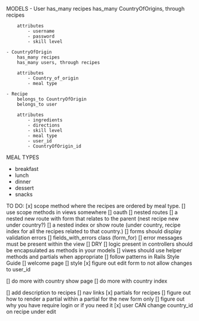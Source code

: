 MODELS
    - User
        has_many recipes
        has_many CountryOfOrigins, through recipes

        attributes
            - username
            - password
            - skill level

    - CountryOfOrigin
        has_many recipes
        has_many users, through recipes

        attributes
            - Country_of_origin
            - meal type

    - Recipe
        belongs_to CountryOfOrigin
        belongs_to user

        attributes
            - ingredients
            - directions
            - skill level
            - meal type
            - user_id
            - CountryOfOrigin_id

MEAL TYPES 
- breakfast
- lunch
- dinner
- dessert
- snacks


TO DO:
[x] scope method where the recipes are ordered by meal type.
[] use scope methods in views somewhere
[] oauth
[] nested routes
    [] a nested new route with form that relates to the parent (nest recipe new under country?)
    [] a nested index or show route (under country, recipe index for all the recipes related to that country.)
[] forms should display validation errors
    [] fields_with_errors class (form_for)
    [] error messages must be present within the view
[] DRY
    [] logic present in controllers should be encapsulated as methods in your models
    [] viwes should use helper methods and partials when appropriate
    [] follow patterns in Rails Style Guide
[] welcome page
[] style
[x] figure out edit form to not allow changes to user_id

[] do more with country show page
[] do more with country index

[] add description to recipes 
[] nav links
[x] partials for recipes
    [] figure out how to render a partial within a partial for the new form only
[] figure out why you have require login or if you need it
[x] user CAN change country_id on recipe under edit


    